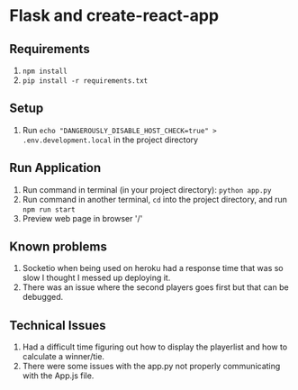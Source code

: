 # Flask and create-react-app

## Requirements

1. `npm install`
2. `pip install -r requirements.txt`

## Setup

1. Run `echo "DANGEROUSLY_DISABLE_HOST_CHECK=true" > .env.development.local` in the project directory

## Run Application

1. Run command in terminal (in your project directory): `python app.py`
2. Run command in another terminal, `cd` into the project directory, and run `npm run start`
3. Preview web page in browser '/'

## Known problems

1. Socketio when being used on heroku had a response time that was so slow I thought I messed up deploying it.
2. There was an issue where the second players goes first but that can be debugged.

## Technical Issues

1. Had a difficult time figuring out how to display the playerlist and how to calculate a winner/tie.
2. There were some issues with the app.py not properly communicating with the App.js file.
